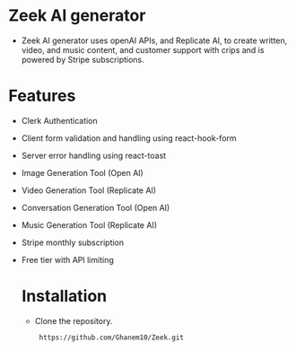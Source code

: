 # Zeek AI generator 

* Zeek AI generator uses openAI APIs, and Replicate AI, to create written, video, and music content, and customer support with crips and is powered by Stripe subscriptions.


# Features
- Clerk Authentication
- Client form validation and handling using react-hook-form
- Server error handling using react-toast
- Image Generation Tool (Open AI)
- Video Generation Tool (Replicate AI)
- Conversation Generation Tool (Open AI)
- Music Generation Tool (Replicate AI)
- Stripe monthly subscription
- Free tier with API limiting

  # Installation
    - Clone the repository.

           https://github.com/Ghanem10/Zeek.git
